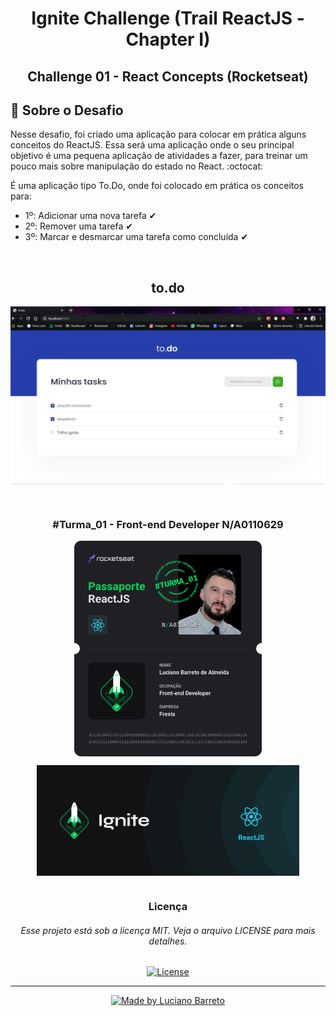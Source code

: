 # <h1 align="center">Ignite Challenge (Trail ReactJS - Chapter I)</h1>

<h2 align="center">Challenge 01 - React Concepts (Rocketseat)</h2>

## 📑 Sobre o Desafio
<p>Nesse desafio, foi criado uma aplicação para colocar em prática alguns conceitos do ReactJS.
  Essa será uma aplicação onde o seu principal objetivo é uma pequena aplicação de atividades a fazer, para treinar um pouco mais sobre manipulação do estado no React. :octocat:</p>
  
<p>É uma aplicação tipo To.Do, onde foi colocado em prática os conceitos para:</p>

* 1º: Adicionar uma nova tarefa ✔
* 2º: Remover uma tarefa ✔
* 3º: Marcar e desmarcar uma tarefa como concluída ✔

<br>

<h2 align="center">to.do</h2>
<p align="center">
  <kbd><img align="center" src="tela_do_todo.jpg" alt="Tela do App to.do" width="800"/></kbd>
</p>

<br>

<h3 align="center">#Turma_01 - Front-end Developer N/A0110629</h3>

<p align="center">
  <kbd><img align="center" src="Passaporte-react-js.png" alt="Logo do Passport Rocketseat" width="300"/></kbd>
</p>

<p align="center">
  <kbd><img align="center" src="ignite.png" alt="Logo do Ignite/ReactJS" width="420"/></kbd>
</p>

#

<h3 align="center">Licença</h3>
<h6 align="center">Esse projeto está sob a licença MIT. Veja o arquivo LICENSE para mais detalhes.</h6>


<p align="center">  
  <a href="https://github.com/Lucianobarretto/Ignite_reactjs_chapter01_challenge/blob/main/LICENSE">
    <img alt="License" src="https://img.shields.io/badge/LICENSE-MIT-orange">
  </a>
</p>

---

<p align="center">  
  <a href="https://www.linkedin.com/in/lucianobalmeida/">
    <img alt="Made by Luciano Barreto" src="https://img.shields.io/badge/Made%20by-Luciano%20Barreto-blue">
  </a>  
</p>
